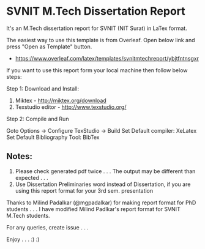 # SVNIT M.Tech Dissertation Report
It's an M.Tech dissertation report for SVNIT (NIT Surat) in LaTex format.

The easiest way to use this template is from Overleaf.
Open below link and press "Open as Template" button.
- https://www.overleaf.com/latex/templates/svnitmtechreport/ybjtfntnsgxr

If you want to use this report form your local machine then follow below steps:

Step 1: Download and Install:

1) Miktex - http://miktex.org/download
2) Texstudio editor - http://www.texstudio.org/

Step 2: Compile and Run

Goto Options -> Configure TexStudio -> Build 
Set Default compiler: XeLatex
Set Default Bibliography Tool: BibTex

Notes:
------
1. Please check generated pdf twice . . . The output may be different than expected . . .
2. Use Dissertation Preliminaries word instead of Dissertation, if you are using this report format for your 3rd sem. presentation

Thanks to Milind Padalkar (@mgpadalkar) for making report format for PhD students . . . I have modified Milind Padlkar's report format for SVNIT M.Tech students.

For any queries, create issue . . .

Enjoy . . . :) :)
